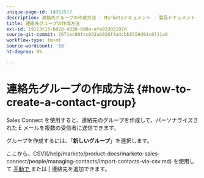 ```yaml
---
unique-page-id: 14352517
description: 連絡先グループの作成方法 — Marketoドキュメント — 製品ドキュメント
title: 連絡先グループの作成方法
exl-id: 19113c15-bd28-4030-8d84-afa93303197d
source-git-commit: 2671ec00fcc032ab926f4a4cbb5559d94c0711a0
workflow-type: tm+mt
source-wordcount: '58'
ht-degree: 0%

---
```


# 連絡先グループの作成方法 {#how-to-create-a-contact-group}

Sales Connect を使用すると、連絡先のグループを作成して、パーソナライズされた E メールを複数の受信者に送信できます。

グループを作成するには、「**新しいグループ**」を選択します。

ここから、CSV](/help/marketo/product-docs/marketo-sales-connect/people/managing-contacts/import-contacts-via-csv.md) を使用して [ 手動で ](/help/marketo/product-docs/marketo-sales-connect/people/managing-contacts/creating-and-deleting-contacts.md) または [ 連絡先を追加できます。

